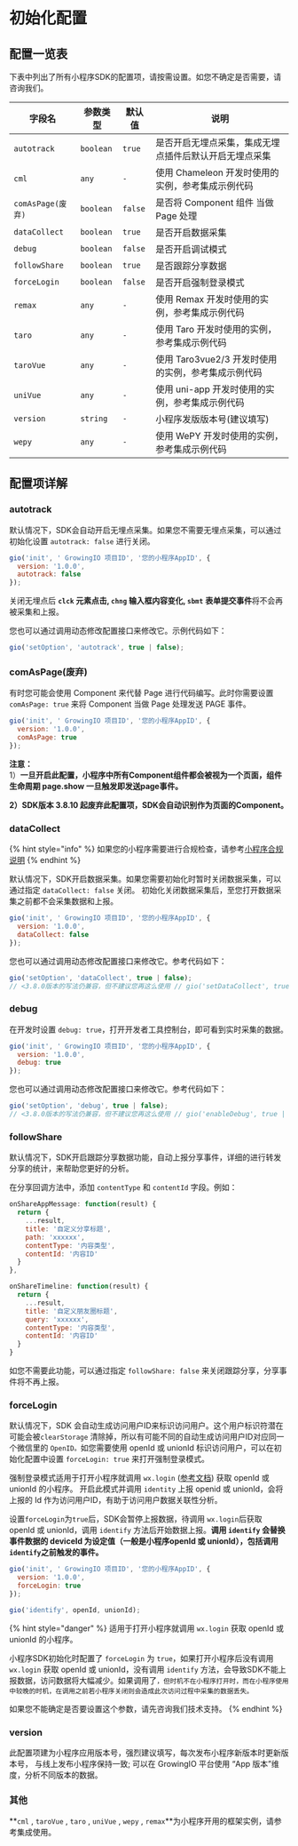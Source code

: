 # 初始化配置

## 配置一览表[​](http://localhost:3000/growingio-sdk-docs/docs/miniprogram/3.8/initSettings#%E9%85%8D%E7%BD%AE%E4%B8%80%E8%A7%88%E8%A1%A8) <a href="#pei-zhi-yi-lan-biao" id="pei-zhi-yi-lan-biao"></a>

下表中列出了所有小程序SDK的配置项，请按需设置。如您不确定是否需要，请咨询我们。

| **字段名**         | **参数类型**  | **默认值** | **说明**                           |
| --------------- | --------- | ------- | -------------------------------- |
| `autotrack`     | `boolean` | `true`  | 是否开启无埋点采集，集成无埋点插件后默认开启无埋点采集      |
| `cml`           | `any`     | `-`     | 使用 Chameleon 开发时使用的实例，参考集成示例代码   |
| `comAsPage(废弃)` | `boolean` | `false` | 是否将 Component 组件 当做 Page 处理      |
| `dataCollect`   | `boolean` | `true`  | 是否开启数据采集                         |
| `debug`         | `boolean` | `false` | 是否开启调试模式                         |
| `followShare`   | `boolean` | `true`  | 是否跟踪分享数据                         |
| `forceLogin`    | `boolean` | `false` | 是否开启强制登录模式                       |
| `remax`         | `any`     | `-`     | 使用 Remax 开发时使用的实例，参考集成示例代码       |
| `taro`          | `any`     | `-`     | 使用 Taro 开发时使用的实例，参考集成示例代码        |
| `taroVue`       | `any`     | `-`     | 使用 Taro3vue2/3 开发时使用的实例，参考集成示例代码 |
| `uniVue`        | `any`     | `-`     | 使用 uni-app 开发时使用的实例，参考集成示例代码     |
| `version`       | `string`  | `-`     | 小程序发版版本号(建议填写)                   |
| `wepy`          | `any`     | `-`     | 使用 WePY 开发时使用的实例，参考集成示例代码        |

## 配置项详解[​](http://localhost:3000/growingio-sdk-docs/docs/miniprogram/3.8/initSettings#%E9%85%8D%E7%BD%AE%E9%A1%B9%E8%AF%A6%E8%A7%A3) <a href="#pei-zhi-xiang-xiang-jie" id="pei-zhi-xiang-xiang-jie"></a>

### autotrack[​](http://localhost:3000/growingio-sdk-docs/docs/miniprogram/3.8/initSettings#autotrack) <a href="#autotrack" id="autotrack"></a>

默认情况下，SDK会自动开启无埋点采集。如果您不需要无埋点采集，可以通过初始化设置 `autotrack: false` 进行关闭。

```javascript
gio('init', ' GrowingIO 项目ID', '您的小程序AppID', {
  version: '1.0.0',
  autotrack: false  
});
```

关闭无埋点后 **`clck` 元素点击, `chng` 输入框内容变化, `sbmt`** **表单提交事件**将不会再被采集和上报。

您也可以通过调用动态修改配置接口来修改它。示例代码如下：

```javascript
gio('setOption', 'autotrack', true | false);
```

### comAsPage[​](http://localhost:3000/growingio-sdk-docs/docs/miniprogram/3.8/initSettings#comaspage)(废弃) <a href="#comaspage" id="comaspage"></a>

有时您可能会使用 Component 来代替 Page 进行代码编写。此时你需要设置 `comAsPage: true` 来将 Component 当做 Page 处理发送 PAGE 事件。

```javascript
gio('init', ' GrowingIO 项目ID', '您的小程序AppID', {
  version: '1.0.0',
  comAsPage: true  
});
```

**注意：**\
1）**一旦开启此配置，小程序中所有Component组件都会被视为一个页面，组件生命周期 page.show 一旦触发即发送page事件。**

**2）SDK版本 3.8.10 起废弃此配置项，SDK会自动识别作为页面的Component。**

### dataCollect <a href="#datacollect" id="datacollect"></a>

{% hint style="info" %}
如果您的小程序需要进行合规检查，请参考[小程序合规说明](https://docs.growingio.com/v3/developer-manual/sdkintegrated/compliance/xiao-cheng-xu-sdk-he-gui-shuo-ming)
{% endhint %}

默认情况下，SDK开启数据采集。如果您需要初始化时暂时关闭数据采集，可以通过指定 `dataCollect: false` 关闭。 初始化关闭数据采集后，至您打开数据采集之前都不会采集数据和上报。

```javascript
gio('init', ' GrowingIO 项目ID', '您的小程序AppID', {
  version: '1.0.0',
  dataCollect: false  
});
```

您也可以通过调用动态修改配置接口来修改它。参考代码如下：

```javascript
gio('setOption', 'dataCollect', true | false);
// <3.8.0版本的写法仍兼容，但不建议您再这么使用 // gio('setDataCollect', true | false);
```

### debug[​](http://localhost:3000/growingio-sdk-docs/docs/miniprogram/3.8/initSettings#debug) <a href="#debug" id="debug"></a>

在开发时设置 `debug: true`，打开开发者工具控制台，即可看到实时采集的数据。

```javascript
gio('init', ' GrowingIO 项目ID', '您的小程序AppID', {
  version: '1.0.0',
  debug: true 
});
```

您也可以通过调用动态修改配置接口来修改它。参考代码如下：

```javascript
gio('setOption', 'debug', true | false);
// <3.8.0版本的写法仍兼容，但不建议您再这么使用 // gio('enableDebug', true | false);
```

### followShare[​](http://localhost:3000/growingio-sdk-docs/docs/miniprogram/3.8/initSettings#followshare) <a href="#followshare" id="followshare"></a>

默认情况下，SDK开启跟踪分享数据功能，自动上报分享事件，详细的进行转发分享的统计，来帮助您更好的分析。

在分享回调方法中，添加 `contentType` 和 `contentId` 字段。例如：

```javascript
onShareAppMessage: function(result) {
  return {
    ...result,
    title: '自定义分享标题',
    path: 'xxxxxx',
    contentType: '内容类型',
    contentId: '内容ID'
  }
},

onShareTimeline: function(result) {
  return {
    ...result,
    title: '自定义朋友圈标题',
    query: 'xxxxxx',
    contentType: '内容类型',
    contentId: '内容ID'
  }
}
```

如您不需要此功能，可以通过指定 `followShare: false` 来关闭跟踪分享，分享事件将不再上报。

### forceLogin <a href="#forcelogin" id="forcelogin"></a>

默认情况下，SDK 会自动生成访问用户ID来标识访问用户。这个用户标识符潜在可能会被`clearStorage` 清除掉，所以有可能不同的自动生成访问用户ID对应同一个微信里的 `OpenID。`如您需要使用 openId 或 unionId 标识访问用户，可以在初始化配置中设置 `forceLogin: true` 来打开强制登录模式。

强制登录模式适用于打开小程序就调用 `wx.login` ([参考文档](https://developers.weixin.qq.com/miniprogram/dev/api/open-api/login/wx.login.html)) 获取 openId 或 unionId 的小程序。 开启此模式并调用 `identity` 上报 openid 或 unionId，会将上报的 Id 作为访问用户ID，有助于访问用户数据关联性分析。

设置`forceLogin`为`true`后，SDK会暂停上报数据，待调用 `wx.login`后获取 openId 或 unionId，调用 `identify` 方法后开始数据上报。**调用 `identify` 会替换事件数据的 deviceId 为设定值（一般是小程序openId 或 unionId），包括调用`identify`之前触发的事件。**

```javascript
gio('init', ' GrowingIO 项目ID', '您的小程序AppID', {
  version: '1.0.0',
  forceLogin: true 
});
```

```javascript
gio('identify', openId, unionId);
```

{% hint style="danger" %}
适用于打开小程序就调用 `wx.login` 获取 openId 或 unionId 的小程序。

小程序SDK初始化时配置了 `forceLogin` 为 `true`，如果打开小程序后没有调用 `wx.login` 获取 openId 或 unionId，没有调用 `identify` 方法，会导致SDK不能上报数据，访问数据将大幅减少。如果调用了`，但时机不在小程序打开时，而在小程序使用中较晚的时机，在调用之前若小程序关闭则会造成此次访问过程中采集的数据丢失。`

如果您不能确定是否要设置这个参数，请先咨询我们技术支持。
{% endhint %}

### version <a href="#qi-ta" id="qi-ta"></a>

此配置项建为小程序应用版本号，强烈建议填写，每次发布小程序新版本时更新版本号， 与线上发布小程序保持一致; 可以在 GrowingIO 平台使用 “App 版本”维度，分析不同版本的数据。

### 其他[​](http://localhost:3000/growingio-sdk-docs/docs/miniprogram/3.8/initSettings#%E5%85%B6%E4%BB%96) <a href="#qi-ta" id="qi-ta"></a>

**`cml` , `taroVue` , `taro` , `uniVue` , `wepy` , `remax`**为小程序开用的框架实例，请参考集成使用。
